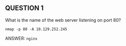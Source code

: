 

## QUESTION 1
What is the name of the web server listening on port 80?

```
nmap -p 80 -A 10.129.252.245
  ```

ANSWER: `nginx`










